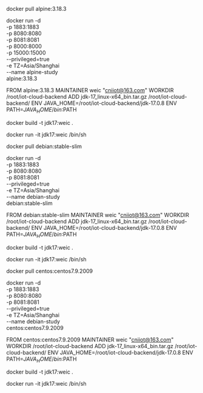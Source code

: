 docker pull alpine:3.18.3

docker run -d \
-p 1883:1883 \
-p 8080:8080 \
-p 8081:8081 \
-p 8000:8000 \
-p 15000:15000 \
--privileged=true \
-e TZ=Asia/Shanghai \
--name alpine-study \
alpine:3.18.3

FROM alpine:3.18.3
MAINTAINER weic "cniiot@163.com"
WORKDIR /root/iot-cloud-backend
ADD jdk-17_linux-x64_bin.tar.gz /root/iot-cloud-backend/
ENV JAVA_HOME=/root/iot-cloud-backend/jdk-17.0.8
ENV PATH=$JAVA_HOME/bin:$PATH

docker build -t jdk17:weic .

docker run -it jdk17:weic /bin/sh

docker pull debian:stable-slim

docker run -d \
-p 1883:1883 \
-p 8080:8080 \
-p 8081:8081 \
--privileged=true \
-e TZ=Asia/Shanghai \
--name debian-study \
debian:stable-slim

FROM debian:stable-slim
MAINTAINER weic "cniiot@163.com"
WORKDIR /root/iot-cloud-backend
ADD jdk-17_linux-x64_bin.tar.gz /root/iot-cloud-backend/
ENV JAVA_HOME=/root/iot-cloud-backend/jdk-17.0.8
ENV PATH=$JAVA_HOME/bin:$PATH

docker build -t jdk17:weic .

docker run -it jdk17:weic /bin/sh

docker pull centos:centos7.9.2009

docker run -d \
-p 1883:1883 \
-p 8080:8080 \
-p 8081:8081 \
--privileged=true \
-e TZ=Asia/Shanghai \
--name debian-study \
centos:centos7.9.2009

FROM centos:centos7.9.2009
MAINTAINER weic "cniiot@163.com"
WORKDIR /root/iot-cloud-backend
ADD jdk-17_linux-x64_bin.tar.gz /root/iot-cloud-backend/
ENV JAVA_HOME=/root/iot-cloud-backend/jdk-17.0.8
ENV PATH=$JAVA_HOME/bin:$PATH

docker build -t jdk17:weic .

docker run -it jdk17:weic /bin/sh
